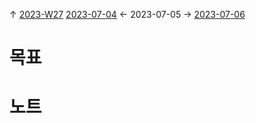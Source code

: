 
↑ [2023-W27](2023-W27.md)
[2023-07-04](2023-07-04.md) ← 2023-07-05 → [2023-07-06](2023-07-06.md)


# 목표



# 노트




